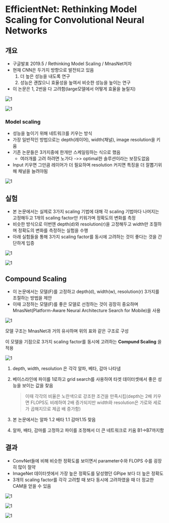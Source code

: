 #  EfficientNet: Rethinking Model Scaling for Convolutional Neural Networks

## 개요

* 구글발표 2019.5 / Rethinking Model Scaling / MnasNet저자
* 현재 CNN은 두가지 방향으로 발전되고 있음
  1. 더 높은 성능을 내도록 연구 
  2. 성능은 괜찮으니 효율성을 높여서 비슷한 성능을 높이는 연구
* 이 논문은 1, 2번을 다 고려함(large모델에서 어떻게 효율을 늘릴지)

![1](D:\문서\EfficientNet\img\실험결과.png)

![1](D:\문서\EfficientNet\img\modelsize.png)



### Model scaling

* 성능을 높이기 위해 네트워크를 키우는 방식
* 가장  일반적인 방법으로는 depth(레이어), width(채널), image resolution을 키움 
* 기존 논문들은 3가지중에  한개만 스케일링하는 식으로 했음
  * 여러개를 고려 하려면 노가다 ->> optimal한 솔루션이라는 보장도없음
* Input 키우면 그만큼 레이어가 더 필요하며 resolution 커지면 특징을 더 잘뽑기위해 채널을 늘려야됨

![1](D:\문서\EfficientNet\img\기법예시.png)



## 실험

* 본 논문에서는 실제로 3가지 scaling 기법에 대해 각 scaling 기법마다 나머지는 고정해두고 1개의 scaling factor만 키워가며 정확도의 변화를 측정
* 비슷한 방식으로 이번엔 depth(d)와 resolution(r)을 고정해두고 width만 조절하며 정확도의 변화를 측정하는 실험을 수행
* 아래 실험들을 통해 3가지 scaling factor를 동시에 고려하는 것이 좋다는 것을 간단하게 입증

![1](D:\문서\EfficientNet\img\single실험.png)



![1](D:\문서\EfficientNet\img\compound실험.png)



## Compound Scaling

* 이 논문에서는 모델(F)를 고정하고 depth(d), width(w), resolution(r) 3가지를 조절하는 방법을 제안
* 이때 고정하는 모델(F)를 좋은 모델로 선정하는 것이 굉장히 중요하며 MnasNet(Platform-Aware Neural Architecture Search for Mobile)을 사용

![1](D:\문서\EfficientNet\img\efficientnet.png)

모델 구조는 MnasNet과 거의 유사하며 위의 표와 같은 구조로 구성

이 모델을 기점으로 3가지 scaling factor를 동시에 고려하는 **Compund Scaling** 을 적용

![1](D:\문서\EfficientNet\img\compound방법.png)

1. depth, width, resolution 은 각각 알파, 베타, 감마 나타냄
2. 베이스라인에 파이를 1로하고 grid search를 사용하여 타겟 데이터셋에서 좋은 성능을 보이는 값을 찾음

   > 이때 각각의 비율은 노란색으로 강조한 조건을 만족시킴(depth는 2배 키우면 FLOPS도 비례하여 2배 증가되지만 width와 resolution은 가로와 세로가 곱해지므로 제곱 배 증가함)
3. 본 논문에서는 알파 1.2 배타 1.1 감마1.15 찾음
4. 알파, 배타, 감마를 고정하고 파이를 조정해서 더 큰 네트워크로 키움 B1->B7까지함

## 결과

* ConvNet들에 비해 비슷한 정확도를 보이면서 parameter수와 FLOPS 수를 굉장히 많이 절약
* ImageNet 데이터셋에서 가장 높은 정확도를 달성했던 GPipe 보다 더 높은 정확도
* 3개의 scaling factor를 각각 고려할 때 보다 동시에 고려하였을 때 더 정교한 CAM을 얻을 수 있음 

![1](D:\문서\EfficientNet\img\결과.png)



![1](D:\문서\EfficientNet\img\classmap.png)

![1](D:\문서\EfficientNet\img\classmap2.png)







